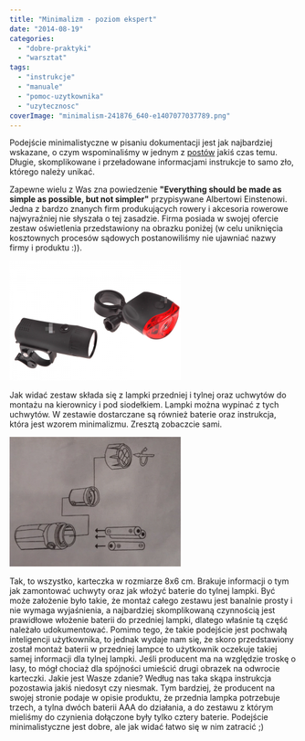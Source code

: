```yaml
---
title: "Minimalizm - poziom ekspert"
date: "2014-08-19"
categories:
  - "dobre-praktyki"
  - "warsztat"
tags:
  - "instrukcje"
  - "manuale"
  - "pomoc-uzytkownika"
  - "uzytecznosc"
coverImage: "minimalism-241876_640-e1407077037789.png"
---
```


Podejście minimalistyczne w pisaniu dokumentacji jest jak najbardziej wskazane, o czym wspominaliśmy w jednym z [postów](http://techwriter.pl/prostota-glupcze/) jakiś czas temu. Długie, skomplikowane i przeładowane informacjami instrukcje to samo zło, którego należy unikać.

Zapewne wielu z Was zna powiedzenie **"Everything should be made as simple as possible, but not simpler"** przypisywane Albertowi Einstenowi. Jedna z bardzo znanych firm produkujących rowery i akcesoria rowerowe najwyraźniej nie słyszała o tej zasadzie. Firma posiada w swojej ofercie zestaw oświetlenia przedstawiony na obrazku poniżej (w celu uniknięcia kosztownych procesów sądowych postanowiliśmy nie ujawniać nazwy firmy i produktu :)).

[![oswietlenie](images/oswietlenie-300x210.png)](http://techwriter.pl/wp-content/uploads/2014/08/oswietlenie.png)

Jak widać zestaw składa się z lampki przedniej i tylnej oraz uchwytów do montażu na kierownicy i pod siodełkiem. Lampki można wypinać z tych uchwytów. W zestawie dostarczane są również baterie oraz instrukcja, która jest wzorem minimalizmu. Zresztą zobaczcie sami.

[![instrukcja_oswietlenie](images/instrukcja_oswietlenie-300x227.png)](http://techwriter.pl/wp-content/uploads/2014/08/instrukcja_oswietlenie.png)

Tak, to wszystko, karteczka w rozmiarze 8x6 cm. Brakuje informacji o tym jak zamontować uchwyty oraz jak włożyć baterie do tylnej lampki. Być może założenie było takie, że montaż całego zestawu jest banalnie prosty i nie wymaga wyjaśnienia, a najbardziej skomplikowaną czynnością jest prawidłowe włożenie baterii do przedniej lampki, dlatego właśnie tą część należało udokumentować. Pomimo tego, że takie podejście jest pochwałą inteligencji użytkownika, to jednak wydaje nam się, że skoro przedstawiony został montaż baterii w przedniej lampce to użytkownik oczekuje takiej samej informacji dla tylnej lampki. Jeśli producent ma na względzie troskę o lasy, to mógł chociaż dla spójności umieścić drugi obrazek na odwrocie karteczki. Jakie jest Wasze zdanie? Według nas taka skąpa instrukcja pozostawia jakiś niedosyt czy niesmak. Tym bardziej, że producent na swojej stronie podaje w opisie produktu, że przednia lampka potrzebuje trzech, a tylna dwóch baterii AAA do działania, a do zestawu z którym mieliśmy do czynienia dołączone były tylko cztery baterie. Podejście minimalistyczne jest dobre, ale jak widać łatwo się w nim zatracić ;)
